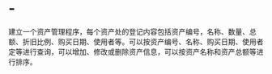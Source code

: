 # -
建立一个资产管理程序，每个资产处的登记内容包括资产编号，名称、数量、总额、折旧比例、购买日期、使用者等。可以按资产编号、名称、购买日期、使用者定等进行查询，可以增加、修改或删除资产信息，可以按资产名称和资产总额等进行排序。
